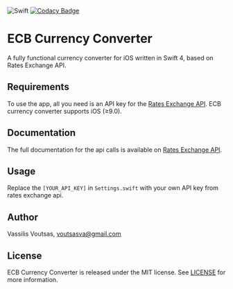 ![Swift](https://img.shields.io/badge/Swift-4.2-brightgreen.svg)
[![Codacy Badge](https://api.codacy.com/project/badge/Grade/73d0083700bd4157b2d225d6441598eb)](https://www.codacy.com/app/voutsasva/RatesExchangeApi_iOS?utm_source=github.com&amp;utm_medium=referral&amp;utm_content=voutsasva/RatesExchangeApi_iOS&amp;utm_campaign=Badge_Grade)

# ECB Currency Converter
A fully functional currency converter for iOS written in Swift 4, based on Rates Exchange API.

## Requirements

To use the app, all you need is an API key for the [Rates Exchange API](https://ratesexchange.eu/). ECB currency converter supports iOS (≥9.0).

## Documentation

The full documentation for the api calls is available on [Rates Exchange API](https://ratesexchange.eu/Docs).

## Usage

Replace the `[YOUR_API_KEY]` in `Settings.swift` with your own API key from rates exchange api.

## Author

Vassilis Voutsas, voutsasva@gmail.com

## License

ECB Currency Converter is released under the MIT license. See [LICENSE](https://github.com/voutsasva/RatesExchangeApi_iOS/blob/master/LICENSE) for more information.
